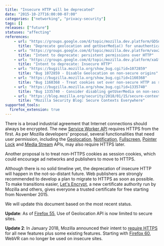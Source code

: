 ```yaml
---
title: "Insecure HTTP will be deprecated"
date: "2015-10-27T16:00:00-07:00"
categories: ["networking", "privacy-security"]
tags: []
releases: ["future"]
statuses: "affecting"
references:
    - url: "https://groups.google.com/d/topic/mozilla.dev.platform/GDSnSI9inOo/discussion"
      title: "Deprecate geolocation and getUserMedia() for unauthenticated origins"
    - url: "https://groups.google.com/d/topic/mozilla.dev.platform/vavZdN4tX44/discussion"
      title: "Intent to deprecate: persistent permissions over HTTP"
    - url: "https://groups.google.com/d/topic/mozilla.dev.platform/xaGffxAM-hs/discussion"
      title: "Intent to deprecate: Insecure HTTP"
    - url: "https://bugzilla.mozilla.org/show_bug.cgi?id=1072859"
      title: "Bug 1072859 - Disable Geolocation on non-secure origins"
    - url: "https://bugzilla.mozilla.org/show_bug.cgi?id=1160368"
      title: "Bug 1160368 - Treat cookies set over non-secure HTTP as session cookies"
    - url: "https://bugzilla.mozilla.org/show_bug.cgi?id=1335740"
      title: "Bug 1335740 - Consider disabling getUserMedia on non-secure origins"
    - url: "https://blog.mozilla.org/security/2018/01/15/secure-contexts-everywhere/"
      title: "Mozilla Security Blog: Secure Contexts Everywhere"
supported_tools:
  firefox_extension: true
---
```

There is a broad industrial agreement that Internet connections should always be encrypted. The new [Service Worker API](https://developer.mozilla.org/docs/Web/API/Service_Worker_API) requires HTTPS from the first. As per Mozilla developers' proposal, several functionalities that need user permission, including the [Geolocation](https://developer.mozilla.org/docs/Web/API/Geolocation/Using_geolocation), [Notification](https://developer.mozilla.org/docs/Web/API/Notifications_API), [Fullscreen](https://developer.mozilla.org/docs/Web/API/Fullscreen_API), [Pointer Lock](https://developer.mozilla.org/docs/Web/API/Pointer_Lock_API) and [Media Stream](https://developer.mozilla.org/docs/Web/API/Media_Streams_API) APIs, may also require HTTPS later.

Another proposal is to treat non-HTTPS cookies as session cookies, which could encourage ad networks and publishers to move to HTTPS.

Although there is no solid timeline yet, the deprecation of insecure HTTP will happen in the not-so-distant future. Web publishers are strongly recommended to develop a plan to migrate to HTTPS as soon as possible. To make transitions easier, [Let's Encrypt](https://letsencrypt.org/), a new certificate authority run by Mozilla and others, gives everyone a trusted certificate for free starting from November 2015.

We will update this document based on the most recent status.

**Update**: As of [Firefox 55](https://www.fxsitecompat.dev/en-CA/docs/2017/use-of-geolocation-api-is-now-limited-to-secure-sites/), Use of Geolocation API is now limited to secure sites.

**Update 2**: In January 2018, Mozilla announced their intent to [require HTTPS](https://blog.mozilla.org/security/2018/01/15/secure-contexts-everywhere/) for all new features plus some existing features. Starting with [Firefox 60](https://www.fxsitecompat.dev/en-CA/docs/2017/webvr-can-no-longer-be-used-on-insecure-sites/), WebVR can no longer be used on insecure sites.

